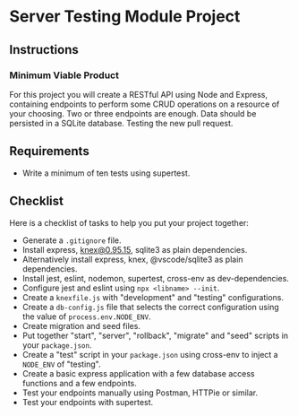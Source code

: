 # Server Testing Module Project

## Instructions

### Minimum Viable Product

For this project you will create a RESTful API using Node and Express, containing endpoints to perform some CRUD operations on a resource of your choosing. Two or three endpoints are enough. Data should be persisted in a SQLite database. Testing the new pull request.

## Requirements

- Write a minimum of ten tests using supertest.

## Checklist

Here is a checklist of tasks to help you put your project together:

- Generate a `.gitignore` file.
- Install express, knex@0.95.15, sqlite3 as plain dependencies.
- Alternatively install express, knex, @vscode/sqlite3 as plain dependencies.
- Install jest, eslint, nodemon, supertest, cross-env as dev-dependencies.
- Configure jest and eslint using `npx <libname> --init`.
- Create a `knexfile.js` with "development" and "testing" configurations.
- Create a `db-config.js` file that selects the correct configuration using the value of `process.env.NODE_ENV`.
- Create migration and seed files.
- Put together "start", "server", "rollback", "migrate" and "seed" scripts in your `package.json`.
- Create a "test" script in your `package.json` using cross-env to inject a `NODE_ENV` of "testing".
- Create a basic express application with a few database access functions and a few endpoints.
- Test your endpoints manually using Postman, HTTPie or similar.
- Test your endpoints with supertest.
